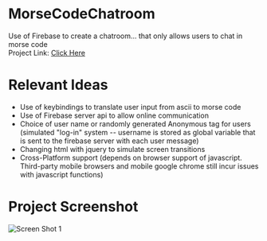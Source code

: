 # MorseCodeChatroom
Use of Firebase to create a chatroom... that only allows users to chat in morse code  
Project Link: [Click Here](http://brandenkeck.com/MorseApp/MorseCodeApp.html)  

# Relevant Ideas
* Use of keybindings to translate user input from ascii to morse code  
* Use of Firebase server api to allow online communication  
* Choice of user name or randomly generated Anonymous tag for users (simulated "log-in" system -- username is stored as global variable that is sent to the firebase server with each user message)  
* Changing html with jquery to simulate screen transitions  
* Cross-Platform support (depends on browser support of javascript.  Third-party mobile browsers and mobile google chrome still incur issues with javascript functions)  

# Project Screenshot

![Screen Shot 1](http://brandenkeck.com/res/img/screenshot/morse_code_chatroom/mccr.jpg)

